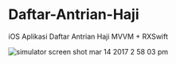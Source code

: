 # Daftar-Antrian-Haji
iOS Aplikasi Daftar Antrian Haji MVVM + RXSwift

![simulator screen shot mar 14 2017 2 58 03 pm](https://cloud.githubusercontent.com/assets/1490342/23890976/b7126b4a-08c6-11e7-9e5c-7ef8ccfa8395.png)
